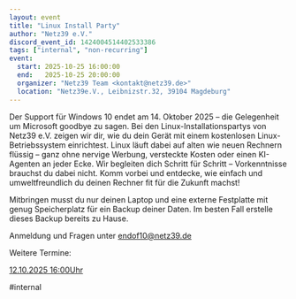 ```yaml
---
layout: event
title: "Linux Install Party"
author: "Netz39 e.V."
discord_event_id: 1424004514402533386
tags: ["internal", "non-recurring"]
event:
  start: 2025-10-25 16:00:00 
  end:   2025-10-25 20:00:00 
  organizer: "Netz39 Team <kontakt@netz39.de>" 
  location: "Netz39e.V., Leibnizstr.32, 39104 Magdeburg"
---
```

Der Support für Windows 10 endet am 14. Oktober 2025 – die Gelegenheit um Microsoft goodbye zu sagen. Bei den Linux-Installationspartys von Netz39 e.V. zeigen wir dir, wie du dein Gerät mit einem kostenlosen Linux-Betriebssystem einrichtest. Linux läuft dabei auf alten wie neuen Rechnern flüssig – ganz ohne nervige Werbung, versteckte Kosten oder einen KI-Agenten an jeder Ecke. Wir begleiten dich Schritt für Schritt – Vorkenntnisse brauchst du dabei nicht. Komm vorbei und entdecke, wie einfach und umweltfreundlich du deinen Rechner fit für die Zukunft machst!

Mitbringen musst du nur deinen Laptop und eine externe Festplatte mit genug Speicherplatz für ein Backup deiner Daten. Im besten Fall erstelle dieses Backup bereits zu Hause.

Anmeldung und Fragen unter endof10@netz39.de

Weitere Termine: 

[12.10.2025 16:00Uhr](https://www.netz39.de/events/2025/discord-event-1415406548922142741 )

#internal
<!-- event imported from discord manual changes may be overwritten -->
<!-- event imported from discord manual changes may be overwritten -->